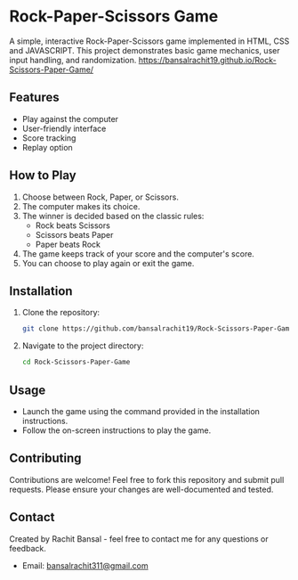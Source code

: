 # Rock-Paper-Scissors Game

A simple, interactive Rock-Paper-Scissors game implemented in HTML, CSS and JAVASCRIPT. This project demonstrates basic game mechanics, user input handling, and randomization. https://bansalrachit19.github.io/Rock-Scissors-Paper-Game/

## Features
- Play against the computer
- User-friendly interface
- Score tracking
- Replay option

## How to Play
1. Choose between Rock, Paper, or Scissors.
2. The computer makes its choice.
3. The winner is decided based on the classic rules:
   - Rock beats Scissors
   - Scissors beats Paper
   - Paper beats Rock
4. The game keeps track of your score and the computer's score.
5. You can choose to play again or exit the game.

## Installation
1. Clone the repository:
   ```bash
   git clone https://github.com/bansalrachit19/Rock-Scissors-Paper-Game.git
2. Navigate to the project directory:
   ```bash
   cd Rock-Scissors-Paper-Game

 ## Usage
 - Launch the game using the command provided in the installation instructions.
 - Follow the on-screen instructions to play the game.

 ## Contributing
 
 Contributions are welcome! Feel free to fork this repository and submit pull requests. Please ensure your changes are well-documented and tested.

 ## Contact
 
 Created by Rachit Bansal - feel free to contact me for any questions or feedback.
  -  Email: bansalrachit311@gmail.com

